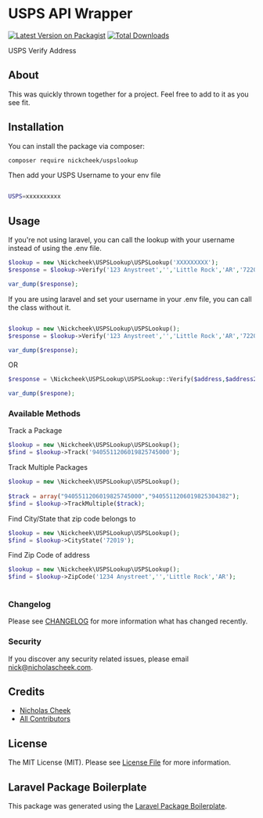 # USPS API Wrapper

[![Latest Version on Packagist](https://img.shields.io/packagist/v/nickcheek/uspslookup.svg?style=flat-square)](https://packagist.org/packages/nickcheek/uspslookup)
[![Total Downloads](https://img.shields.io/packagist/dt/nickcheek/uspslookup.svg?style=flat-square)](https://packagist.org/packages/nickcheek/uspslookup)

USPS Verify Address

## About

This was quickly thrown together for a project.  Feel free to add to it as you see fit.  

## Installation

You can install the package via composer:

```bash
composer require nickcheek/uspslookup

```
Then add your USPS Username to your env file

```bash

USPS=xxxxxxxxxx
```

## Usage
If you're not using laravel, you can call the lookup with your username instead of using the .env file.

``` php
$lookup = new \Nickcheek\USPSLookup\USPSLookup('XXXXXXXXX');
$response = $lookup->Verify('123 Anystreet','','Little Rock','AR','72204');

var_dump($response);

```
If you are using laravel and set your username in your .env file, you can call the class without it.

``` php

$lookup = new \Nickcheek\USPSLookup\USPSLookup();
$response = $lookup->Verify('123 Anystreet','','Little Rock','AR','72204');

var_dump($response);

```
OR

``` php
$response = \Nickcheek\USPSLookup\USPSLookup::Verify($address,$address2,$city,$state,$zip);

var_dump($respone);

```

### Available Methods
Track a Package

``` php
$lookup = new \Nickcheek\USPSLookup\USPSLookup();
$find = $lookup->Track('9405511206019825745000');

```

Track Multiple Packages

``` php
$lookup = new \Nickcheek\USPSLookup\USPSLookup();
	    
$track = array("9405511206019825745000","9405511206019825304382");
$find = $lookup->TrackMultiple($track);

```

Find City/State that zip code belongs to

```php
$lookup = new \Nickcheek\USPSLookup\USPSLookup();
$find = $lookup->CityState('72019');

```
Find Zip Code of address

```php 
$lookup = new \Nickcheek\USPSLookup\USPSLookup();
$find = $lookup->ZipCode('1234 Anystreet','','Little Rock','AR');
	   
```

### Changelog

Please see [CHANGELOG](CHANGELOG.md) for more information what has changed recently.


### Security

If you discover any security related issues, please email nick@nicholascheek.com.

## Credits

- [Nicholas Cheek](https://github.com/nickcheek)
- [All Contributors](../../contributors)

## License

The MIT License (MIT). Please see [License File](LICENSE.md) for more information.

## Laravel Package Boilerplate

This package was generated using the [Laravel Package Boilerplate](https://laravelpackageboilerplate.com).